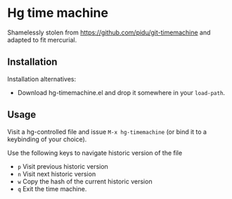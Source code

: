 # Hg time machine

Shamelessly stolen from https://github.com/pidu/git-timemachine and
adapted to fit mercurial.

## Installation

Installation alternatives:

- Download hg-timemachine.el and drop it somewhere in your `load-path`.

## Usage

Visit a hg-controlled file and issue `M-x hg-timemachine` (or
bind it to a keybinding of your choice).

Use the following keys to navigate historic version of the file
 - `p` Visit previous historic version
 - `n` Visit next historic version
 - `w` Copy the hash of the current historic version
 - `q` Exit the time machine.

